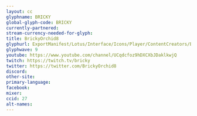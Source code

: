 ```yaml
---
layout: cc
glyphname: BRICKY
global-glyph-code: BRICKY
currently-partnered:
stream-currency-needed-for-glyph:
title: BrickyOrchid8
glyphurl: ExportManifest/Lotus/Interface/Icons/Player/ContentCreators/Bricky.png
glyphwave: 9
youtube: https://www.youtube.com/channel/UCqdcfoz9hDXCXbJDaklkwjQ
twitch: https://twitch.tv/bricky
twitter: https://twitter.com/BrickyOrchid8
discord:
other-site:
primary-language:
facebook:
mixer:
ccid: 27
alt-names:
---
```

